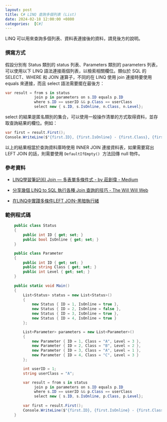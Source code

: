 ```yaml
---
layout: post
title: C# LINQ 查詢多個列表 (List)
date: 2024-02-18 12:00:00 +0800
categories:  [C#]
--- 
```


LINQ 可以用來查詢多個列表、資料表連接後的資料，請見後方的說明。

### 撰寫方式

假設分別有 Status 類別的 status 列表、Parameters 類別的 parameters 列表，可以使用以下 LINQ 語法連接兩個列表，以檢索相關欄位。類似於 SQL 的 SELECT、WHERE 和 JOIN 運算子，不同的在 LINQ 使用 join 連接時要使用 equals 來連接，而且 select 語法需要擺在最後方：

```cs
var result = from s in status
             join p in parameters on s.ID equals p.ID
             where s.ID == userID && p.Class == userClass 
             select new { s.ID, s.IsOnline, n.Class, n.Level};
```

select 的結果是匿名類別的集合，可以使用一般操作清單的方式取得資料，並存取查詢結果的欄位。例如：

```cs
var first = result.First();
Console.WriteLine($"{first.ID}, {first.IsOnline} - {first.Class}, {first.Level}");
```

以上的結果相當於查詢資料庫時使用 INNER JOIN 連接資料表，如果需要寫出 LEFT JOIN 的話，則需要使用 `DefaultIfEmpty()`  方法回傳 null 物件。

### 參考資料

- [LINQ學習筆記(6) Join — 多表單多條件式 - by 莊創偉 - Medium](https://ad57475747.medium.com/4076c487264f)  

- [分享幾個 LINQ to SQL 執行各種 Join 查詢的技巧 - The Will Will Web](https://blog.miniasp.com/post/2010/10/14/LINQ-to-SQL-Query-Tips-INNER-JOIN-and-LEFT-JOIN)  

- [在LINQ中實踐多條件LEFT JOIN-黑暗執行緒](https://blog.darkthread.net/blog/linq-left-join/)

### 範例程式碼

``` cs
    public class Status
	{
    	public int ID { get; set; }
    	public bool IsOnline { get; set; }
	}

	public class Parameter
	{
	    public int ID { get; set; }
	    public string Class { get; set; }
	    public int Level { get; set; }
	}
	
	public static void Main()
	{
		List<Status> status = new List<Status>()
		{
		    new Status { ID = 1, IsOnline = true },
    		new Status { ID = 2, IsOnline = false },
    		new Status { ID = 3, IsOnline = true },
    		new Status { ID = 4, IsOnline = true }
		};

		List<Parameter> parameters = new List<Parameter>()
		{
    		new Parameter { ID = 1, Class = "A", Level = 3 },
    		new Parameter { ID = 2, Class = "B", Level = 2 },
    		new Parameter { ID = 3, Class = "A", Level = 1 },
    		new Parameter { ID = 4, Class = "C", Level = 3 }
		};

		int userID = 1;
		string userClass = "A";

		var result = from s in status
             join p in parameters on s.ID equals p.ID
             where s.ID == userID && p.Class == userClass 
             select new { s.ID, s.IsOnline, p.Class, p.Level};
		
		var first = result.First();
		Console.WriteLine($"{first.ID}, {first.IsOnline} - {first.Class}, {first.Level}");
	}
```